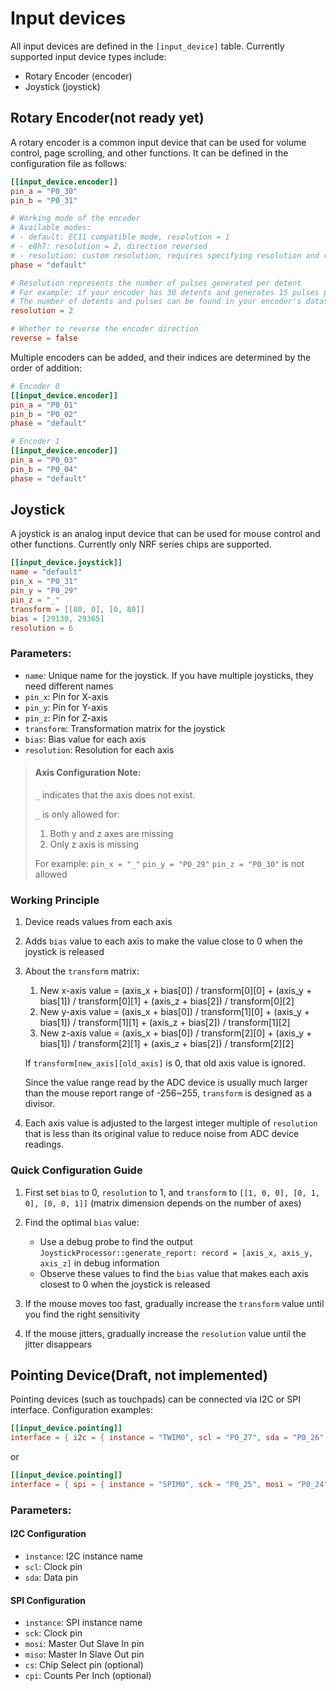 # Input devices

All input devices are defined in the `[input_device]` table. Currently supported input device types include:

- Rotary Encoder (encoder)
- Joystick (joystick)

## Rotary Encoder(not ready yet)

A rotary encoder is a common input device that can be used for volume control, page scrolling, and other functions. It can be defined in the configuration file as follows:

```toml
[[input_device.encoder]]
pin_a = "P0_30"
pin_b = "P0_31"

# Working mode of the encoder
# Available modes:
# - default: EC11 compatible mode, resolution = 1
# - e8h7: resolution = 2, direction reversed
# - resolution: custom resolution, requires specifying resolution and reverse parameters
phase = "default"

# Resolution represents the number of pulses generated per detent
# For example: if your encoder has 30 detents and generates 15 pulses per 360-degree rotation, then resolution = 30/15 = 2
# The number of detents and pulses can be found in your encoder's datasheet
resolution = 2

# Whether to reverse the encoder direction
reverse = false
```

Multiple encoders can be added, and their indices are determined by the order of addition:

```toml
# Encoder 0
[[input_device.encoder]]
pin_a = "P0_01"
pin_b = "P0_02"
phase = "default"

# Encoder 1
[[input_device.encoder]]
pin_a = "P0_03"
pin_b = "P0_04"
phase = "default"
```

## Joystick

A joystick is an analog input device that can be used for mouse control and other functions. Currently only NRF series chips are supported.

```toml
[[input_device.joystick]]
name = "default"
pin_x = "P0_31"
pin_y = "P0_29"
pin_z = "_"
transform = [[80, 0], [0, 80]]
bias = [29130, 29365]
resolution = 6
```

### Parameters:

- `name`: Unique name for the joystick. If you have multiple joysticks, they need different names
- `pin_x`: Pin for X-axis
- `pin_y`: Pin for Y-axis
- `pin_z`: Pin for Z-axis
- `transform`: Transformation matrix for the joystick
- `bias`: Bias value for each axis
- `resolution`: Resolution for each axis

> #### Axis Configuration Note:
>
> `_` indicates that the axis does not exist.
>
> `_` is only allowed for:
>
> 1. Both y and z axes are missing
> 2. Only z axis is missing
>
> For example: `pin_x = "_"` `pin_y = "P0_29"` `pin_z = "P0_30"` is not allowed

### Working Principle

1. Device reads values from each axis
2. Adds `bias` value to each axis to make the value close to 0 when the joystick is released
3. About the `transform` matrix:

   1. New x-axis value = (axis_x + bias[0]) / transform[0][0] + (axis_y + bias[1]) / transform[0][1] + (axis_z + bias[2]) / transform[0][2]
   2. New y-axis value = (axis_x + bias[0]) / transform[1][0] + (axis_y + bias[1]) / transform[1][1] + (axis_z + bias[2]) / transform[1][2]
   3. New z-axis value = (axis_x + bias[0]) / transform[2][0] + (axis_y + bias[1]) / transform[2][1] + (axis_z + bias[2]) / transform[2][2]

   If `transform[new_axis][old_axis]` is 0, that old axis value is ignored.

   Since the value range read by the ADC device is usually much larger than the mouse report range of -256~255, `transform` is designed as a divisor.

4. Each axis value is adjusted to the largest integer multiple of `resolution` that is less than its original value to reduce noise from ADC device readings.

### Quick Configuration Guide

1. First set `bias` to 0, `resolution` to 1, and `transform` to `[[1, 0, 0], [0, 1, 0], [0, 0, 1]]` (matrix dimension depends on the number of axes)

2. Find the optimal `bias` value:

   - Use a debug probe to find the output `JoystickProcessor::generate_report: record = [axis_x, axis_y, axis_z]` in debug information
   - Observe these values to find the `bias` value that makes each axis closest to 0 when the joystick is released

3. If the mouse moves too fast, gradually increase the `transform` value until you find the right sensitivity

4. If the mouse jitters, gradually increase the `resolution` value until the jitter disappears

## Pointing Device(Draft, not implemented)

Pointing devices (such as touchpads) can be connected via I2C or SPI interface. Configuration examples:

```toml
[[input_device.pointing]]
interface = { i2c = { instance = "TWIM0", scl = "P0_27", sda = "P0_26" } }
```

or

```toml
[[input_device.pointing]]
interface = { spi = { instance = "SPIM0", sck = "P0_25", mosi = "P0_24", miso = "P0_23", cs = "P0_22", cpi = 1000 } }
```

### Parameters:

#### I2C Configuration

- `instance`: I2C instance name
- `scl`: Clock pin
- `sda`: Data pin

#### SPI Configuration

- `instance`: SPI instance name
- `sck`: Clock pin
- `mosi`: Master Out Slave In pin
- `miso`: Master In Slave Out pin
- `cs`: Chip Select pin (optional)
- `cpi`: Counts Per Inch (optional)
